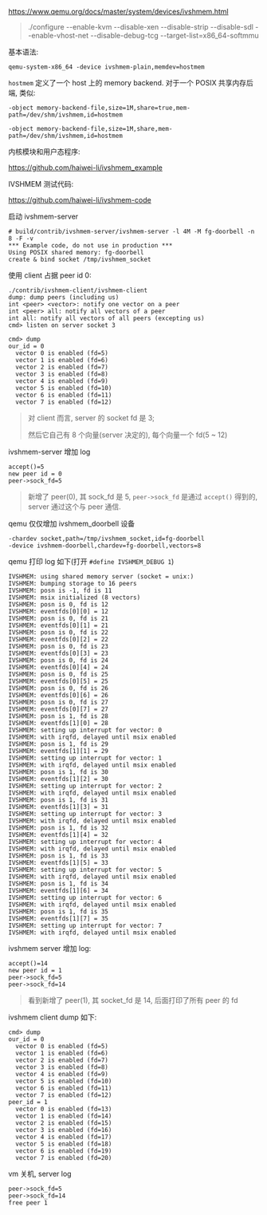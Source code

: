 
https://www.qemu.org/docs/master/system/devices/ivshmem.html



> ./configure --enable-kvm --disable-xen --disable-strip --disable-sdl --enable-vhost-net --disable-debug-tcg --target-list=x86_64-softmmu

基本语法:

```
qemu-system-x86_64 -device ivshmem-plain,memdev=hostmem
```

`hostmem` 定义了一个 host 上的 memory backend. 对于一个 POSIX 共享内存后端, 类似:

```
-object memory-backend-file,size=1M,share=true,mem-path=/dev/shm/ivshmem,id=hostmem

-object memory-backend-file,size=1M,share,mem-path=/dev/shm/ivshmem,id=hostmem
```

内核模块和用户态程序:

https://github.com/haiwei-li/ivshmem_example

IVSHMEM 测试代码:

https://github.com/haiwei-li/ivshmem-code


启动 ivshmem-server

```
# build/contrib/ivshmem-server/ivshmem-server -l 4M -M fg-doorbell -n 8 -F -v
*** Example code, do not use in production ***
Using POSIX shared memory: fg-doorbell
create & bind socket /tmp/ivshmem_socket
```



使用 client 占据 peer id 0:

```
./contrib/ivshmem-client/ivshmem-client
dump: dump peers (including us)
int <peer> <vector>: notify one vector on a peer
int <peer> all: notify all vectors of a peer
int all: notify all vectors of all peers (excepting us)
cmd> listen on server socket 3

cmd> dump
our_id = 0
  vector 0 is enabled (fd=5)
  vector 1 is enabled (fd=6)
  vector 2 is enabled (fd=7)
  vector 3 is enabled (fd=8)
  vector 4 is enabled (fd=9)
  vector 5 is enabled (fd=10)
  vector 6 is enabled (fd=11)
  vector 7 is enabled (fd=12)
```

> 对 client 而言, server 的 socket fd 是 3;
>
> 然后它自己有 8 个向量(server 决定的), 每个向量一个 fd(5 ~ 12)

ivshmem-server 增加 log

```
accept()=5
new peer id = 0
peer->sock_fd=5
```

> 新增了 peer(0), 其 sock_fd 是 5, `peer->sock_fd` 是通过 `accept()` 得到的, server 通过这个与 peer 通信.

qemu 仅仅增加 ivshmem_doorbell 设备

```
-chardev socket,path=/tmp/ivshmem_socket,id=fg-doorbell
-device ivshmem-doorbell,chardev=fg-doorbell,vectors=8
```

qemu 打印 log 如下(打开 `#define IVSHMEM_DEBUG 1`)

```
IVSHMEM: using shared memory server (socket = unix:)
IVSHMEM: bumping storage to 16 peers
IVSHMEM: posn is -1, fd is 11
IVSHMEM: msix initialized (8 vectors)
IVSHMEM: posn is 0, fd is 12
IVSHMEM: eventfds[0][0] = 12
IVSHMEM: posn is 0, fd is 21
IVSHMEM: eventfds[0][1] = 21
IVSHMEM: posn is 0, fd is 22
IVSHMEM: eventfds[0][2] = 22
IVSHMEM: posn is 0, fd is 23
IVSHMEM: eventfds[0][3] = 23
IVSHMEM: posn is 0, fd is 24
IVSHMEM: eventfds[0][4] = 24
IVSHMEM: posn is 0, fd is 25
IVSHMEM: eventfds[0][5] = 25
IVSHMEM: posn is 0, fd is 26
IVSHMEM: eventfds[0][6] = 26
IVSHMEM: posn is 0, fd is 27
IVSHMEM: eventfds[0][7] = 27
IVSHMEM: posn is 1, fd is 28
IVSHMEM: eventfds[1][0] = 28
IVSHMEM: setting up interrupt for vector: 0
IVSHMEM: with irqfd, delayed until msix enabled
IVSHMEM: posn is 1, fd is 29
IVSHMEM: eventfds[1][1] = 29
IVSHMEM: setting up interrupt for vector: 1
IVSHMEM: with irqfd, delayed until msix enabled
IVSHMEM: posn is 1, fd is 30
IVSHMEM: eventfds[1][2] = 30
IVSHMEM: setting up interrupt for vector: 2
IVSHMEM: with irqfd, delayed until msix enabled
IVSHMEM: posn is 1, fd is 31
IVSHMEM: eventfds[1][3] = 31
IVSHMEM: setting up interrupt for vector: 3
IVSHMEM: with irqfd, delayed until msix enabled
IVSHMEM: posn is 1, fd is 32
IVSHMEM: eventfds[1][4] = 32
IVSHMEM: setting up interrupt for vector: 4
IVSHMEM: with irqfd, delayed until msix enabled
IVSHMEM: posn is 1, fd is 33
IVSHMEM: eventfds[1][5] = 33
IVSHMEM: setting up interrupt for vector: 5
IVSHMEM: with irqfd, delayed until msix enabled
IVSHMEM: posn is 1, fd is 34
IVSHMEM: eventfds[1][6] = 34
IVSHMEM: setting up interrupt for vector: 6
IVSHMEM: with irqfd, delayed until msix enabled
IVSHMEM: posn is 1, fd is 35
IVSHMEM: eventfds[1][7] = 35
IVSHMEM: setting up interrupt for vector: 7
IVSHMEM: with irqfd, delayed until msix enabled
```

ivshmem server 增加 log:

```
accept()=14
new peer id = 1
peer->sock_fd=5
peer->sock_fd=14
```

> 看到新增了 peer(1), 其 socket_fd 是 14, 后面打印了所有 peer 的 fd

ivshmem client dump 如下:

```
cmd> dump
our_id = 0
  vector 0 is enabled (fd=5)
  vector 1 is enabled (fd=6)
  vector 2 is enabled (fd=7)
  vector 3 is enabled (fd=8)
  vector 4 is enabled (fd=9)
  vector 5 is enabled (fd=10)
  vector 6 is enabled (fd=11)
  vector 7 is enabled (fd=12)
peer_id = 1
  vector 0 is enabled (fd=13)
  vector 1 is enabled (fd=14)
  vector 2 is enabled (fd=15)
  vector 3 is enabled (fd=16)
  vector 4 is enabled (fd=17)
  vector 5 is enabled (fd=18)
  vector 6 is enabled (fd=19)
  vector 7 is enabled (fd=20)
```

vm 关机, server log

```
peer->sock_fd=5
peer->sock_fd=14
free peer 1
```

